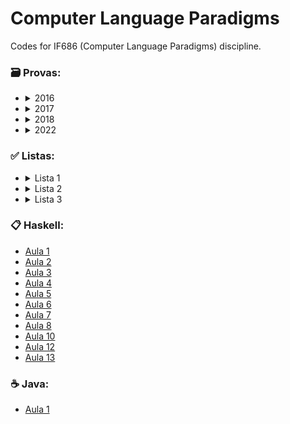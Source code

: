 # Computer Language Paradigms

Codes for IF686 (Computer Language Paradigms) discipline.

### 🗃️ Provas:
- <details>
    <summary>
      2016
    </summary>
    
    - [[EE1] 2016.1](https://github.com/mateuseap/computer-language-paradigms/tree/main/Provas/2016.1/%5BEE1%5D%202016.1)
  </details>

- <details>
    <summary>
      2017
    </summary>
    
    - [[Segunda Chamada] 2017.2](https://github.com/mateuseap/computer-language-paradigms/tree/main/Provas/2017.2/%5BSegunda%20Chamada%5D%202017.2)
  </details>

- <details>
    <summary>
      2018
    </summary>
    
    - [[EE1] 2018.1](https://github.com/mateuseap/computer-language-paradigms/tree/main/Provas/2018.1/%5BEE1%5D%202018.1)
    - [[Final] 2018.1](https://github.com/mateuseap/computer-language-paradigms/tree/main/Provas/2018.1/%5BFinal%5D%202018.1)
  </details>
  
- <details>
    <summary>
      2022
    </summary>

    - [[EE1] 2022.1](https://github.com/mateuseap/computer-language-paradigms/tree/main/Provas/2022.1/%5BEE1%5D%202022.1)
</details>

### ✅ Listas:
- <details>
    <summary>
      Lista 1
    </summary>
    
    - [A. Detecção de réplica](https://github.com/mateuseap/computer-language-paradigms/blob/main/Listas/Lista%201/a.hs)
    - [B. Multiplicação de listas](https://github.com/mateuseap/computer-language-paradigms/blob/main/Listas/Lista%201/b.hs)
    - [C. Estatísticas da fatura do cartão](https://github.com/mateuseap/computer-language-paradigms/blob/main/Listas/Lista%201/c.hs)
    - [D. Decifre o enigma](https://github.com/mateuseap/computer-language-paradigms/blob/main/Listas/Lista%201/d.hs)
    - [E. Fatura do cartão](https://github.com/mateuseap/computer-language-paradigms/blob/main/Listas/Lista%201/e.hs)
    - [F. Binário para inteiro](https://github.com/mateuseap/computer-language-paradigms/blob/main/Listas/Lista%201/f.hs)
    - [G. Mova à direita!](https://github.com/mateuseap/computer-language-paradigms/blob/main/Listas/Lista%201/g.hs)
    - [H. Some até...](https://github.com/mateuseap/computer-language-paradigms/blob/main/Listas/Lista%201/h.hs)
  </details>

- <details>
    <summary>
      Lista 2
    </summary>
    
    - [A. DNA1](https://github.com/mateuseap/computer-language-paradigms/blob/main/Listas/Lista%202/a.hs)
    - [B. DNA2](https://github.com/mateuseap/computer-language-paradigms/blob/main/Listas/Lista%202/b.hs)
    - [C. Lista de novos alunos](https://github.com/mateuseap/computer-language-paradigms/blob/main/Listas/Lista%202/c.hs)
    - [D. Fatores Primos](https://github.com/mateuseap/computer-language-paradigms/blob/main/Listas/Lista%202/d.hs)
    - [E. Somar Listas](https://github.com/mateuseap/computer-language-paradigms/blob/main/Listas/Lista%202/e.hs)
    - [F. Maior diâmetro](https://github.com/mateuseap/computer-language-paradigms/blob/main/Listas/Lista%202/f.hs)
    - [G. Calculadora arbórea](https://github.com/mateuseap/computer-language-paradigms/blob/main/Listas/Lista%202/g.hs)
    - [H. Cálculo seguro](https://github.com/mateuseap/computer-language-paradigms/blob/main/Listas/Lista%202/h.hs)
    - [I. Editor de texto](https://github.com/mateuseap/computer-language-paradigms/blob/main/Listas/Lista%202/i.hs)
    - [J. Árvore de busca binária 1](https://github.com/mateuseap/computer-language-paradigms/blob/main/Listas/Lista%202/j.hs)
    - [K. Árvore de busca binária 2](https://github.com/mateuseap/computer-language-paradigms/blob/main/Listas/Lista%202/k.hs)
    - [L. Calculadora](https://github.com/mateuseap/computer-language-paradigms/blob/main/Listas/Lista%202/l.hs)
  </details>
  
 
- <details>
    <summary>
      Lista 3
    </summary>
    
    - [Perguntas](https://github.com/mateuseap/computer-language-paradigms/blob/main/Listas/Lista%203/Perguntas.pdf)
    - [Q1](https://github.com/mateuseap/computer-language-paradigms/tree/main/Listas/Lista%203/Q1)
    - [Q3](https://github.com/mateuseap/computer-language-paradigms/tree/main/Listas/Lista%203/Q3)
    - [Q4](https://github.com/mateuseap/computer-language-paradigms/tree/main/Listas/Lista%203/Q4)
  </details>

### :clipboard: Haskell:
- [Aula 1](https://github.com/mateuseap/computer-language-paradigms/tree/main/Haskell/Aula%201)
- [Aula 2](https://github.com/mateuseap/computer-language-paradigms/tree/main/Haskell/Aula%202)
- [Aula 3](https://github.com/mateuseap/computer-language-paradigms/tree/main/Haskell/Aula%203)
- [Aula 4](https://github.com/mateuseap/computer-language-paradigms/tree/main/Haskell/Aula%204)
- [Aula 5](https://github.com/mateuseap/computer-language-paradigms/tree/main/Haskell/Aula%205)
- [Aula 6](https://github.com/mateuseap/computer-language-paradigms/tree/main/Haskell/Aula%206)
- [Aula 7](https://github.com/mateuseap/computer-language-paradigms/tree/main/Haskell/Aula%207)
- [Aula 8](https://github.com/mateuseap/computer-language-paradigms/tree/main/Haskell/Aula%208)
- [Aula 10](https://github.com/mateuseap/computer-language-paradigms/tree/main/Haskell/Aula%2010)
- [Aula 12](https://github.com/mateuseap/computer-language-paradigms/tree/main/Haskell/Aula%2012)
- [Aula 13](https://github.com/mateuseap/computer-language-paradigms/tree/main/Haskell/Aula%2013)

### ☕ Java:
- [Aula 1](https://github.com/mateuseap/computer-language-paradigms/tree/main/Java/Aula%201)

